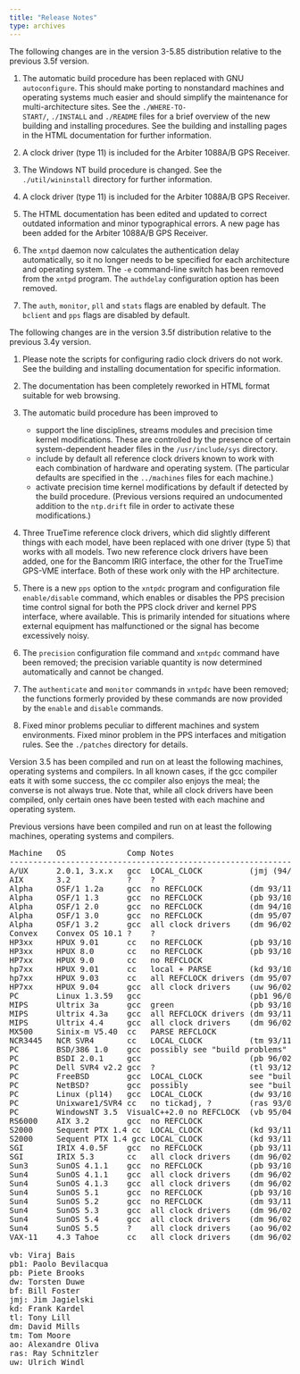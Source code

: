 ```yaml
---
title: "Release Notes"
type: archives
---
```


The following changes are in the version 3-5.85 distribution relative to the previous 3.5f version.

1.  The automatic build procedure has been replaced with GNU <code>autoconfigure</code>. This should make porting to nonstandard machines and operating systems much easier and should simplify the maintenance for multi-architecture sites. See the <code>./WHERE-TO- START/</code>, <code>./INSTALL</code> and <code>./README</code> files for a brief overview of the new building and installing procedures. See the building and installing pages in the HTML documentation for further information.

2.  A clock driver (type 11) is included for the Arbiter 1088A/B GPS Receiver.

3.  The Windows NT build procedure is changed. See the <code>./util/wininstall</code> directory for further information.

4.  A clock driver (type 11) is included for the Arbiter 1088A/B GPS Receiver.

5.  The HTML documentation has been edited and updated to correct outdated information and minor typographical errors. A new page has been added for the Arbiter 1088A/B GPS Receiver.

6.  The <code>xntpd</code> daemon now calculates the authentication delay automatically, so it no longer needs to be specified for each architecture and operating system. The <code>-e</code> command-line switch has been removed from the <code>xntpd</code> program. The <code>authdelay</code> configuration option has been removed.

7.  The <code>auth</code>, <code>monitor</code>, <code>pll</code> and <code>stats</code> flags are enabled by default. The <code>bclient</code> and <code>pps</code> flags are disabled by default.

The following changes are in the version 3.5f distribution relative to the previous 3.4y version.

1.  Please note the scripts for configuring radio clock drivers do not work. See the building and installing documentation for specific information.

2.  The documentation has been completely reworked in HTML format suitable for web browsing.

3.  The automatic build procedure has been improved to
    *   support the line disciplines, streams modules and precision time kernel modifications. These are controlled by the presence of certain system-dependent header files in the <code>/usr/include/sys</code> directory.
    *   include by default all reference clock drivers known to work with each combination of hardware and operating system. (The particular defaults are specified in the <code>../machines</code> files for each machine.)
    *   activate precision time kernel modifications by default if detected by the build procedure. (Previous versions required an undocumented addition to the <code>ntp.drift</code> file in order to activate these modifications.)
	
4.  Three TrueTime reference clock drivers, which did slightly different things with each model, have been replaced with one driver (type 5) that works with all models. Two new reference clock drivers have been added, one for the Bancomm IRIG interface, the other for the TrueTime GPS-VME interface. Both of these work only with the HP architecture.

5.  There is a new <code>pps</code> option to the <code>xntpdc</code> program and configuration file <code>enable/disable</code> command, which enables or disables the PPS precision time control signal for both the PPS clock driver and kernel PPS interface, where available. This is primarily intended for situations where external equipment has malfunctioned or the signal has become excessively noisy.

6.  The <code>precision</code> configuration file command and <code>xntpdc</code> command have been removed; the precision variable quantity is now determined automatically and cannot be changed.

7.  The <code>authenticate</code> and <code>monitor</code> commands in <code>xntpdc</code> have been removed; the functions formerly provided by these commands are now provided by the <code>enable</code> and <code>disable</code> commands.

8.  Fixed minor problems peculiar to different machines and system environments. Fixed minor problem in the PPS interfaces and mitigation rules. See the <code>./patches</code> directory for details.

Version 3.5 has been compiled and run on at least the following machines, operating systems and compilers. In all known cases, if the gcc compiler eats it with some success, the cc compiler also enjoys the meal; the converse is not always true. Note that, while all clock drivers have been compiled, only certain ones have been tested with each machine and operating system.

Previous versions have been compiled and run on at least the following machines, operating systems and compilers.

<pre>Machine   OS             Comp Notes
------------------------------------------------------------
A/UX      2.0.1, 3.x.x   gcc  LOCAL_CLOCK          (jmj (94/01/26 see hints)
AIX       3.2            ?    ?
Alpha     OSF/1 1.2a     gcc  no REFCLOCK          (dm 93/11/20)
Alpha     OSF/1 1.3      gcc  no REFCLOCK          (pb 93/10/25)
Alpha     OSF/1 2.0      gcc  no REFCLOCK          (dm 94/10/10)
Alpha     OSF/1 3.0      gcc  no REFCLOCK          (dm 95/07/15)
Alpha     OSF/1 3.2      gcc  all clock drivers    (dm 96/02/07)
Convex    Convex OS 10.1 ?    ?
HP3xx     HPUX 9.01      cc   no REFCLOCK          (pb 93/10/25)
HP3xx     HPUX 8.0       cc   no REFCLOCK          (pb 93/10/25)
HP7xx     HPUX 9.0       cc   no REFCLOCK
hp7xx     HPUX 9.01      cc   local + PARSE        (kd 93/10/26)
hp7xx     HPUX 9.03      cc   all REFCLOCK drivers (dm 95/07/15)
HP7xx     HPUX 9.04      gcc  all clock drivers    (uw 96/02/21)
PC        Linux 1.3.59   gcc                       (pb1 96/02/10)
MIPS      Ultrix 3a      gcc  green                (pb 93/10/26)
MIPS      Ultrix 4.3a    gcc  all REFCLOCK drivers (dm 93/11/20)
MIPS      Ultrix 4.4     gcc  all clock drivers    (dm 96/02/07)
MX500     Sinix-m V5.40  cc   PARSE REFCLOCK
NCR3445   NCR SVR4       cc   LOCAL_CLOCK          (tm 93/11/29)
PC        BSD/386 1.0    gcc  possibly see "build problems"
PC        BSDI 2.0.1     gcc                       (pb 96/02/18)
PC        Dell SVR4 v2.2 gcc  ?                    (tl 93/12/30)
PC        FreeBSD        gcc  LOCAL_CLOCK          see "build problems"
PC        NetBSD?        gcc  possibly             see "build problems"
PC        Linux (pl14)   gcc  LOCAL_CLOCK          (dw 93/10/30)
PC        Unixware1/SVR4 cc   no tickadj, ?        (ras 93/04/11)
PC        WindowsNT 3.5  VisualC++2.0 no REFCLOCK  (vb 95/04/11)
RS6000    AIX 3.2        gcc  no REFCLOCK
S2000     Sequent PTX 1.4 cc  LOCAL_CLOCK          (kd 93/11/10)
S2000     Sequent PTX 1.4 gcc LOCAL_CLOCK          (kd 93/11/10)
SGI       IRIX 4.0.5F    gcc  no REFCLOCK          (pb 93/11/10)
SGI       IRIX 5.3       cc   all clock drivers    (dm 96/02/20)
Sun3      SunOS 4.1.1    gcc  no REFCLOCK          (pb 93/10/25)
Sun4      SunOS 4.1.1    gcc  all clock drivers    (dm 96/02/07)
Sun4      SunOS 4.1.3    gcc  all clock drivers    (dm 96/02/07)
Sun4      SunOS 5.1      gcc  no REFCLOCK          (pb 93/10/25)
Sun4      SunOS 5.2      gcc  no REFCLOCK          (dm 93/11/20)
Sun4      SunOS 5.3      gcc  all clock drivers    (dm 96/02/07)
Sun4      SunOS 5.4      gcc  all clock drivers    (dm 96/02/07)
Sun4      SunOS 5.5      ?    all clock drivers    (ao 96/02/16)
VAX-11    4.3 Tahoe      cc   all clock drivers    (dm 96/02/20)

vb: Viraj Bais <vbais@mailman1.intel.com>
pb1: Paolo Bevilacqua <pab@uni.net>
pb: Piete Brooks
dw: Torsten Duwe <duwe@informatik.uni-erlangen.de>
bf: Bill Foster <bill@kryten.kryten.com>
jmj: Jim Jagielski <jim@jagubox.gsfc.nasa.gov>
kd: Frank Kardel
tl: Tony Lill <ajlill@tlill.hookup.net>
dm: David Mills <mills@udel.edu>
tm: Tom Moore <Tom.Moore@DaytonOH.NCR.COM>
ao: Alexandre Oliva <oliva@dcc.unicamp.br>
ras: Ray Schnitzler <schnitz@unipress.com>
uw: Ulrich Windl <Ulrich.Windl@rz.uni-regensburg.de>
</pre>